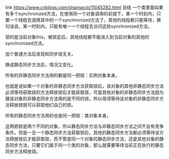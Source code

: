 link https://www.cnblogs.com/shamao/p/11045282.html
总结
一个类里面如果有多个synchronized方法，在使用同一个对象调用的前提下，某一个时刻内，只要一个线程去调用其中的一个synchronized方法了，其他的线程都只能等待，换句话说，某一时刻内，只能有唯一一个线程去访问这些synchronized方法。

锁的是当前对象this，被锁定后，其他线程都不能进入到当前对象的其他的synchronized方法。

加个普通方法后发现和同步锁无关。

换成静态同步方法后，情况又变化。

所有的非静态同步方法用的都是同一把锁：实例对象本身。

也就是说如果一个对象的非静态同步方法获取锁后，该对象的其他非静态同步方法必须等待获取锁的方法释放锁后才能获取锁，可是其他对象的非静态同步方法因为跟该对象的非静态同步方法用的是不同的锁，所以毋须等待该对象的非静态同步方法释放锁就可以获取他们自己的锁。

所有的静态同步方法用的也是同一把锁：类对象本身。

这两把锁是两个不同的对象，所以静态同步方法与非静态同步方法之间不会有竞争条件。但是一旦一个静态同步方法获取锁后，其他的静态同步方法都必须等待该方法释放锁后才能获取锁，而不管是同一个对象的静态同步方法，还是其他对象的静态同步方法，只要它们属于同一个类的对象，那么就需要等待当前正在执行的静态同步方法释放锁。

